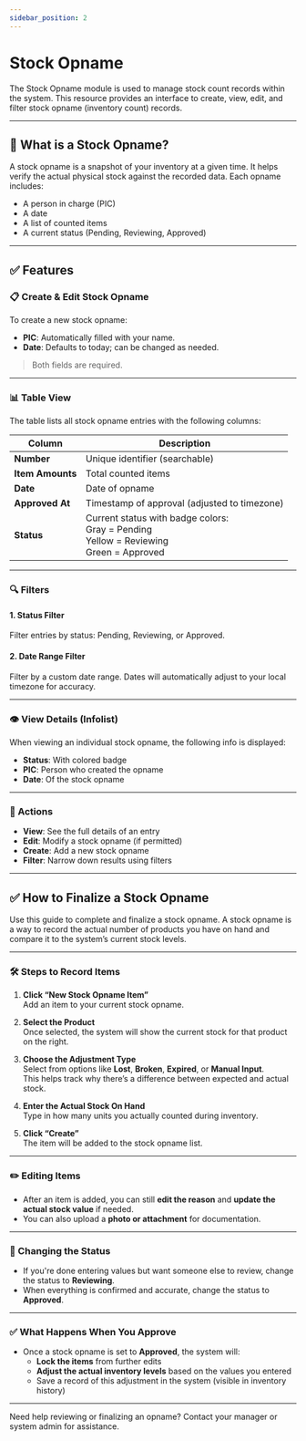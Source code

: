 ```yaml
---
sidebar_position: 2
---
```


# Stock Opname

The Stock Opname module is used to manage stock count records within the system. This resource provides an interface to create, view, edit, and filter stock opname (inventory count) records.

---

## 🧾 What is a Stock Opname?

A stock opname is a snapshot of your inventory at a given time. It helps verify the actual physical stock against the recorded data. Each opname includes:

- A person in charge (PIC)
- A date
- A list of counted items
- A current status (Pending, Reviewing, Approved)

---

## ✅ Features

### 📋 Create & Edit Stock Opname

To create a new stock opname:

- **PIC**: Automatically filled with your name.
- **Date**: Defaults to today; can be changed as needed.

> Both fields are required.

---

### 📊 Table View

The table lists all stock opname entries with the following columns:

| Column           | Description                                 |
|------------------|---------------------------------------------|
| **Number**       | Unique identifier (searchable)              |
| **Item Amounts** | Total counted items                         |
| **Date**         | Date of opname                              |
| **Approved At**  | Timestamp of approval (adjusted to timezone)|
| **Status**       | Current status with badge colors:<br/>Gray = Pending<br/>Yellow = Reviewing<br/>Green = Approved |

---

### 🔍 Filters

#### 1. **Status Filter**
Filter entries by status: Pending, Reviewing, or Approved.

#### 2. **Date Range Filter**
Filter by a custom date range. Dates will automatically adjust to your local timezone for accuracy.  

---

### 👁️ View Details (Infolist)

When viewing an individual stock opname, the following info is displayed:

- **Status**: With colored badge  
- **PIC**: Person who created the opname  
- **Date**: Of the stock opname  

---

### 🔄 Actions

- **View**: See the full details of an entry  
- **Edit**: Modify a stock opname (if permitted)  
- **Create**: Add a new stock opname  
- **Filter**: Narrow down results using filters  

---

## ✅ How to Finalize a Stock Opname

Use this guide to complete and finalize a stock opname. A stock opname is a way to record the actual number of products you have on hand and compare it to the system’s current stock levels.

---

### 🛠 Steps to Record Items

1. **Click “New Stock Opname Item”**  
   Add an item to your current stock opname.

2. **Select the Product**  
   Once selected, the system will show the current stock for that product on the right.

3. **Choose the Adjustment Type**  
   Select from options like **Lost**, **Broken**, **Expired**, or **Manual Input**.  
   This helps track why there’s a difference between expected and actual stock.

4. **Enter the Actual Stock On Hand**  
   Type in how many units you actually counted during inventory.

5. **Click “Create”**  
   The item will be added to the stock opname list.

---

### ✏️ Editing Items

- After an item is added, you can still **edit the reason** and **update the actual stock value** if needed.
- You can also upload a **photo or attachment** for documentation.

---

### 🔄 Changing the Status

- If you're done entering values but want someone else to review, change the status to **Reviewing**.
- When everything is confirmed and accurate, change the status to **Approved**.

---

### ✅ What Happens When You Approve

- Once a stock opname is set to **Approved**, the system will:
  - **Lock the items** from further edits  
  - **Adjust the actual inventory levels** based on the values you entered  
  - Save a record of this adjustment in the system (visible in inventory history)

---

Need help reviewing or finalizing an opname? Contact your manager or system admin for assistance.
